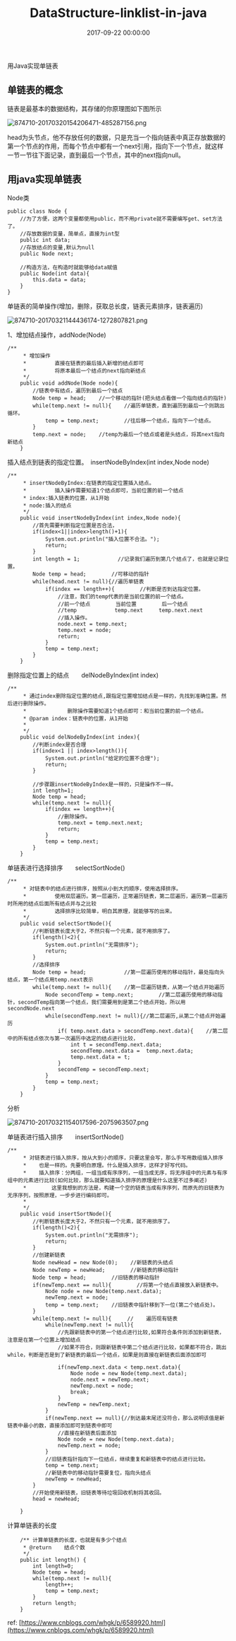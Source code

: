 ﻿---
title: DataStructure-linklist-in-java
date: 2017-09-22 00:00:00
categories: DataStructure
tags:
    - DataStructure
    - linklist
---

用Java实现单链表

<!-- more -->

## 单链表的概念
链表是最基本的数据结构，其存储的你原理图如下图所示

![874710-20170320154206471-485287156.png](874710-20170320154206471-485287156.png)

head为头节点，他不存放任何的数据，只是充当一个指向链表中真正存放数据的第一个节点的作用，而每个节点中都有一个next引用，指向下一个节点，就这样一节一节往下面记录，直到最后一个节点，其中的next指向null。

## 用java实现单链表

Node类
```
public class Node {
    //为了方便，这两个变量都使用public，而不用private就不需要编写get、set方法了。
    //存放数据的变量，简单点，直接为int型
    public int data;
    //存放结点的变量,默认为null
    public Node next;
    
    //构造方法，在构造时就能够给data赋值
    public Node(int data){
        this.data = data;
    }
}
```

单链表的简单操作(增加，删除，获取总长度，链表元素排序，链表遍历)　　

![874710-20170321144436174-1272807821.png](874710-20170321144436174-1272807821.png)

1、增加结点操作，addNode(Node)
```
/**
     * 增加操作
     *         直接在链表的最后插入新增的结点即可
     *         将原本最后一个结点的next指向新结点
     */
    public void addNode(Node node){
        //链表中有结点，遍历到最后一个结点
        Node temp = head;    //一个移动的指针(把头结点看做一个指向结点的指针)
        while(temp.next != null){    //遍历单链表，直到遍历到最后一个则跳出循环。
            temp = temp.next;        //往后移一个结点，指向下一个结点。
        }
        temp.next = node;    //temp为最后一个结点或者是头结点，将其next指向新结点
    }
```

插入结点到链表的指定位置。　insertNodeByIndex(int index,Node node)

```
/**
     * insertNodeByIndex:在链表的指定位置插入结点。
     *         插入操作需要知道1个结点即可，当前位置的前一个结点
     * index:插入链表的位置，从1开始
     * node:插入的结点
     */
    public void insertNodeByIndex(int index,Node node){
        //首先需要判断指定位置是否合法，
        if(index<1||index>length()+1){
            System.out.println("插入位置不合法。");
            return;
        }
        int length = 1;            //记录我们遍历到第几个结点了，也就是记录位置。
        Node temp = head;        //可移动的指针
        while(head.next != null){//遍历单链表
            if(index == length++){        //判断是否到达指定位置。
                //注意，我们的temp代表的是当前位置的前一个结点。
                //前一个结点        当前位置        后一个结点
                //temp            temp.next     temp.next.next
                //插入操作。
                node.next = temp.next;            
                temp.next = node;                
                return;
            }
            temp = temp.next;
        }
    }
```

删除指定位置上的结点　　delNodeByIndex(int index)

```
/**
     * 通过index删除指定位置的结点,跟指定位置增加结点是一样的，先找到准确位置。然后进行删除操作。
     *             删除操作需要知道1个结点即可：和当前位置的前一个结点。
     * @param index：链表中的位置，从1开始
     * 
     */
    public void delNodeByIndex(int index){
        //判断index是否合理
        if(index<1 || index>length()){
            System.out.println("给定的位置不合理");
            return;
        }

        //步骤跟insertNodeByIndex是一样的，只是操作不一样。    
        int length=1;
        Node temp = head;
        while(temp.next != null){
            if(index == length++){
                //删除操作。
                temp.next = temp.next.next;    
                return;
            }
            temp = temp.next;
        }    
    }
```

单链表进行选择排序　　selectSortNode()

```
/**
     * 对链表中的结点进行排序，按照从小到大的顺序，使用选择排序。
     *         使用双层遍历。第一层遍历，正常遍历链表，第二层遍历，遍历第一层遍历时所用的结点后面所有结点并与之比较
     *         选择排序比较简单，明白其原理，就能够写的出来。
     */
    public void selectSortNode(){
        //判断链表长度大于2，不然只有一个元素，就不用排序了。
        if(length()<2){
            System.out.println("无需排序");
            return;
        }
        //选择排序
        Node temp = head;            //第一层遍历使用的移动指针，最处指向头结点，第一个结点用temp.next表示
        while(temp.next != null){    //第一层遍历链表，从第一个结点开始遍历
            Node secondTemp = temp.next;        //第二层遍历使用的移动指针，secondTemp指向第一个结点，我们需要用到是第二个结点开始，所以用secondNode.next
            while(secondTemp.next != null){//第二层遍历,从第二个结点开始遍历
                if( temp.next.data > secondTemp.next.data){    //第二层中的所有结点依次与第一次遍历中选定的结点进行比较，
                    int t = secondTemp.next.data;
                    secondTemp.next.data =  temp.next.data;
                    temp.next.data = t;                
                }
                secondTemp = secondTemp.next;
            }
            temp = temp.next;
        }        
    }
```
分析

![874710-20170321154017596-2075963507.png](874710-20170321154017596-2075963507.png)

单链表进行插入排序　　insertSortNode()

```
/**
     * 对链表进行插入排序，按从大到小的顺序，只要这里会写，那么手写用数组插入排序
     *    也是一样的。先要明白原理。什么是插入排序，这样才好写代码。
     *    插入排序：分两组，一组当成有序序列，一组当成无序，将无序组中的元素与有序组中的元素进行比较(如何比较，那么就要知道插入排序的原理是什么这里不过多阐述)
     *        这里我想到的方法是，构建一个空的链表当成有序序列，而原先的旧链表为无序序列，按照原理，一步步进行编码即可。
     *    
     */
    public void insertSortNode(){
        //判断链表长度大于2，不然只有一个元素，就不用排序了。
        if(length()<2){
            System.out.println("无需排序");
            return;
        }
        //创建新链表
        Node newHead = new Node(0);    //新链表的头结点
        Node newTemp = newHead;        //新链表的移动指针
        Node temp = head;        //旧链表的移动指针
        if(newTemp.next == null){        //将第一个结点直接放入新链表中。
            Node node = new Node(temp.next.data);
            newTemp.next = node;
            temp = temp.next;    //旧链表中指针移到下一位(第二个结点处)。
        }
        while(temp.next != null){     //    遍历现有链表
            while(newTemp.next != null){
                //先跟新链表中的第一个结点进行比较,如果符合条件则添加到新链表，注意是在第一个位置上增加结点
                //如果不符合，则跟新链表中第二个结点进行比较，如果都不符合，跳出while，判断是否是到了新链表的最后一个结点，如果是则直接在新链表后面添加即可
                
                if(newTemp.next.data < temp.next.data){
                    Node node = new Node(temp.next.data);
                    node.next = newTemp.next;
                    newTemp.next = node;
                    break;
                }
                newTemp = newTemp.next;
            }
            if(newTemp.next == null){//到达最末尾还没符合，那么说明该值是新链表中最小的数，直接添加即可到链表中即可
                //直接在新链表后面添加
                Node node = new Node(temp.next.data);
                newTemp.next = node;
            }
            //旧链表指针指向下一位结点，继续重复和新链表中的结点进行比较。
            temp = temp.next;
            //新链表中的移动指针需要复位，指向头结点
            newTemp = newHead;            
        }
        //开始使用新链表，旧链表等待垃圾回收机制将其收回。
        head = newHead;

    }
```

计算单链表的长度

```
    /** 计算单链表的长度，也就是有多少个结点
     * @return    结点个数
     */
    public int length() {
        int length=0;
        Node temp = head;
        while(temp.next != null){
            length++;
            temp = temp.next;
        }
        return length;
    }
```

ref: 
[https://www.cnblogs.com/whgk/p/6589920.html](https://www.cnblogs.com/whgk/p/6589920.html)
